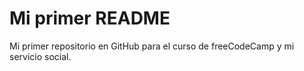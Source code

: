 # Mi primer README
Mi primer repositorio en GitHub  para el curso de freeCodeCamp y mi servicio social.
